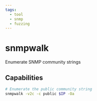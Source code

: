 ```yaml
---
tags:
  - tool
  - snmp
  - fuzzing
---
```

# snmpwalk

Enumerate SNMP community strings

## Capabilities

```bash
# Enumerate the public community string
snmpwalk -v2c -c public $IP -Oa
```
